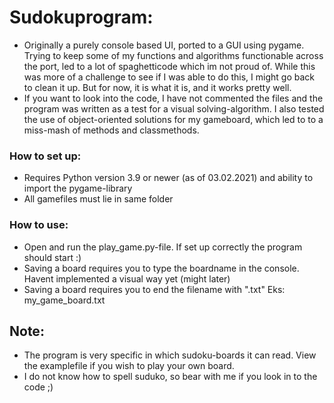 # Sudokuprogram:
* Originally a purely console based UI, ported to a GUI using pygame.
Trying to keep some of my functions and algorithms functionable
across the port, led to a lot of spaghetticode which im not proud of.
While this was more of a challenge to see if I was able to do this, I might go back
to clean it up. But for now, it is what it is, and it works pretty well.
* If you want to look into the code, I have not commented the files and the 
program was written as a test for a visual solving-algorithm. I also tested 
the use of object-oriented solutions for my gameboard, which led to
to a miss-mash of methods and classmethods. 

### How to set up:

* Requires Python version 3.9 or newer (as of 03.02.2021)
 and ability to import the pygame-library
* All gamefiles must lie in same folder
### How to use:
* Open and run the play_game.py-file. If set up correctly the program should start :)
* Saving a board requires you to type the boardname in the console.
Havent implemented a visual way yet (might later)
* Saving a board requires you to end the filename with ".txt"
Eks: my_game_board.txt
## Note:
* The program is very specific in which sudoku-boards it can read. 
View the examplefile if you wish to play your own board.
* I do not know how to spell suduko, so bear with me if you look in to the code ;)
